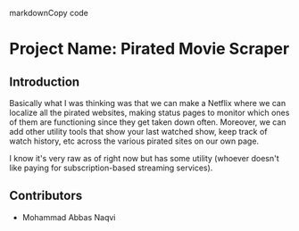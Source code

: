 markdownCopy code
# Project Name: Pirated Movie Scraper

## Introduction
Basically what I was thinking was that we can make a Netflix where we can localize all the pirated websites, making status pages to monitor which ones of them are functioning since they get taken down often. Moreover, we can add other utility tools that show your last watched show, keep track of watch history, etc across the various pirated sites on our own page. 


I know it's very raw as of right now but has some utility (whoever doesn't like paying for subscription-based streaming services).

## Contributors
- Mohammad Abbas Naqvi